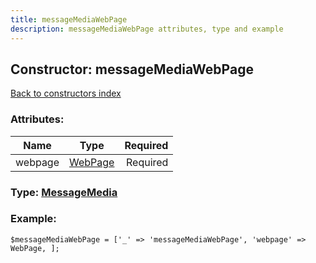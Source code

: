```yaml
---
title: messageMediaWebPage
description: messageMediaWebPage attributes, type and example
---
```

## Constructor: messageMediaWebPage  
[Back to constructors index](index.md)



### Attributes:

| Name     |    Type       | Required |
|----------|:-------------:|---------:|
|webpage|[WebPage](../types/WebPage.md) | Required|



### Type: [MessageMedia](../types/MessageMedia.md)


### Example:

```
$messageMediaWebPage = ['_' => 'messageMediaWebPage', 'webpage' => WebPage, ];
```